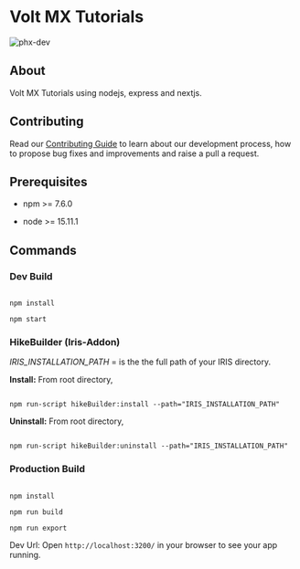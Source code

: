 # Volt MX Tutorials

![phx-dev](https://github.com/HCL-TECH-SOFTWARE/volt-mx-tutorials/actions/workflows/intergrate.yml/badge.svg?branch=phx-dev)

## About

Volt MX Tutorials using nodejs, express and nextjs.

## Contributing

Read our [Contributing Guide](https://github.com/HCL-TECH-SOFTWARE/volt-mx-tutorials/blob/phx-dev/.github/CONTRIBUTING.md) to learn about our development process, how to propose bug fixes and improvements and raise a pull a request.

## Prerequisites

- npm >= 7.6.0

- node >= 15.11.1

## Commands

### Dev Build

```node

npm install

npm start

```

### HikeBuilder (Iris-Addon)

_IRIS_INSTALLATION_PATH_ = is the the full path of your IRIS directory.

**Install:**
From root directory,

```node

npm run-script hikeBuilder:install --path="IRIS_INSTALLATION_PATH"

```

**Uninstall:**
From root directory,

```node

npm run-script hikeBuilder:uninstall --path="IRIS_INSTALLATION_PATH"

```

### Production Build

```node

npm install

npm run build

npm run export

```

Dev Url: Open `http://localhost:3200/` in your browser to see your app running.
